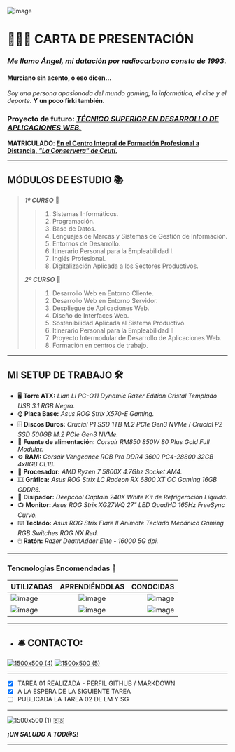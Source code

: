 ![image](https://github.com/user-attachments/assets/fb61d026-5136-47e3-acbf-2f7f55ca4423)

# 🙋🏻‍♂️ CARTA DE PRESENTACIÓN

### ***Me llamo Ángel, mi datación por radiocarbono consta de 1993.***

#### **Murciano sin acento, o eso dicen...**

*Soy una persona apasionada del mundo gaming, la informática, el cine y el deporte.* **Y un poco firki también.**

### **Proyecto de futuro**: ***[TÉCNICO SUPERIOR EN DESARROLLO DE APLICACIONES WEB.](https://todofp.es/que-estudiar/familias-profesionales/informatica-comunicaciones/des-aplicaciones-web.html)***

**MATRICULADO**: **[En el Centro Integral de Formación Profesional a Distancia, *"La Conservera" de Ceutí*.](https://sites.google.com/view/fplaconservera/la-conservera?authuser=0)**

___

## **MÓDULOS DE ESTUDIO** 📚

> ***1º CURSO*** 📕
>
>> 1. Sistemas Informáticos.
>> 2. Programación.
>> 3. Base de Datos.
>> 4. Lenguajes de Marcas y Sistemas de Gestión de Información.
>> 5. Entornos de Desarrollo.
>> 6. Itinerario Personal para la Empleabilidad I.
>> 7. Inglés Profesional.
>> 8. Digitalización Aplicada a los Sectores Productivos.
>
> ***2º CURSO*** 📙
>
>> 1. Desarrollo Web en Entorno Cliente.
>> 2. Desarrollo Web en Entorno Servidor.
>> 3. Despliegue de Aplicaciones Web.
>> 4. Diseño de Interfaces Web.
>> 5. Sostenibilidad Aplicada al Sistema Productivo.
>> 6. Itinerario Personal para la Empleabilidad II
>> 7. Proyecto Intermodular de Desarrollo de Aplicaciones Web.
>> 8. Formación en centros de trabajo.

___

## **MI SETUP DE TRABAJO** 🛠️

- 🖥️ **Torre ATX:** *Lian Li PC-O11 Dynamic Razer Edition Cristal Templado USB 3.1 RGB Negra.*
- ⌚ **Placa Base:** *Asus ROG Strix X570-E Gaming.*
- 🗄️ **Discos Duros:** *Crucial P1 SSD 1TB M.2 PCIe Gen3 NVMe* / *Crucial P2 SSD 500GB M.2 PCIe Gen3 NVMe.*
- 🔌 **Fuente de alimentación:** *Corsair RM850 850W 80 Plus Gold Full Modular.*
- ⚙️ **RAM:** *Corsair Vengeance RGB Pro DDR4 3600 PC4-28800 32GB 4x8GB CL18.*
- 🔋 **Procesador:** *AMD Ryzen 7 5800X 4.7Ghz Socket AM4.*
- 🎞️ **Gráfica:** *Asus ROG Strix LC Radeon RX 6800 XT OC Gaming 16GB GDDR6.*
- 🧯 **Disipador:** *Deepcool Captain 240X White Kit de Refrigeración Líquida.*
- 📺 **Monitor:** *Asus ROG Strix XG27WQ 27" LED QuadHD 165Hz FreeSync Curvo.*
- ⌨️ **Teclado:** *Asus ROG Strix Flare II Animate Teclado Mecánico Gaming RGB Switches ROG NX Red.*
- 🖱️ **Ratón:** *Razer DeathAdder Elite - 16000 5G dpi.*

___

### **Tencnologías Encomendadas** 🤖

| UTILIZADAS   | APRENDIÉNDOLAS | CONOCIDAS |
| :----------- | :------------: | --------: |
| ![image](https://github.com/user-attachments/assets/fb76b523-e186-400f-b08d-a7b316a08d1f) | ![image](https://github.com/user-attachments/assets/5c7510c7-38b5-47b3-b6f9-87c5fd3d3331) | ![image](https://github.com/user-attachments/assets/211ba6a2-6b67-47fc-8a24-5a71ee423dac)|
| ![image](https://github.com/user-attachments/assets/22ae650e-8b26-49c6-8606-431c487a8176) | ![image](https://github.com/user-attachments/assets/1531df68-6c4b-4597-b174-e6679d74d58c) | ![image](https://github.com/user-attachments/assets/12eff86e-84f2-4efb-a62a-d474eee322ff) |

___

- ## 🛎️ CONTACTO:
[![1500x500 (4)](https://github.com/user-attachments/assets/42c98c6d-3e1f-48c3-809b-cfee8cce14e8)](https://www.instagram.com/theanzhelus/)
[![1500x500 (5)](https://github.com/user-attachments/assets/8a58aec4-1a4d-41fe-93d2-a34e870ef52f)](https://x.com/TheAnzheluS)

___

- [X] TAREA 01 REALIZADA - PERFIL GITHUB / MARKDOWN
- [X] A LA ESPERA DE LA SIGUIENTE TAREA
- [ ] PUBLICADA LA TAREA 02 DE LM Y SG
___

![1500x500 (1)](https://github.com/user-attachments/assets/35e6b7b6-12f6-4a91-8796-23e42b868b55) 🇪🇸

***¡UN SALUDO A TOD@S!***

___
